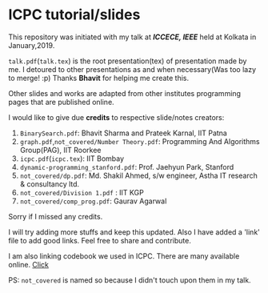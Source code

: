 # ICPC tutorial/slides

This repository was initiated with my talk at ***ICCECE, IEEE*** held at Kolkata in January,2019.

`talk.pdf`(`talk.tex`) is the root presentation(tex) of presentation made by me. I detoured to other presentations as and when necessary(Was too lazy to merge! :p) Thanks **Bhavit** for helping me create this. 

Other slides and works are adapted from other institutes programming pages that are published online.

I would like to give due **credits** to respective slide/notes creators:

1. `BinarySearch.pdf`: Bhavit Sharma and Prateek Karnal, IIT Patna
2. `graph.pdf`,`not_covered/Number Theory.pdf`: Programming And Algorithms Group(PAG), IIT Roorkee
3. `icpc.pdf`(`icpc.tex`): IIT Bombay
4. `dynamic-programming_stanford.pdf`: Prof. Jaehyun Park, Stanford
5. `not_covered/dp.pdf`: Md. Shakil Ahmed, s/w engineer, Astha IT research & consultancy ltd.
6. `not_covered/Division 1.pdf` : IIT KGP
7. `not_covered/comp_prog.pdf`: Gaurav Agarwal

Sorry if I missed any credits. 

I will try adding more stuffs and keep this updated.
Also I have added a 'link' file to add good links. Feel free to share and contribute.

I am also linking codebook we used in ICPC. There are many available online. [Click](https://github.com/ankesh007/Tested-Codes-for-Codebook)

PS: `not_covered` is named so because I didn't touch upon them in my talk.
